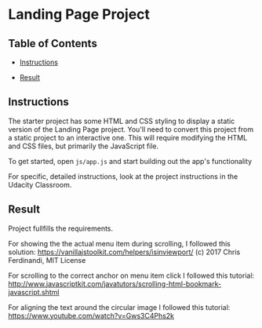 # Landing Page Project

## Table of Contents

* [Instructions](#instructions)

* [Result](#result)

## Instructions

The starter project has some HTML and CSS styling to display a static version of the Landing Page project. You'll need to convert this project from a static project to an interactive one. This will require modifying the HTML and CSS files, but primarily the JavaScript file.

To get started, open `js/app.js` and start building out the app's functionality

For specific, detailed instructions, look at the project instructions in the Udacity Classroom.


## Result

Project fullfills the requirements.

For showing the the actual menu item during scrolling, I followed this solution: https://vanillajstoolkit.com/helpers/isinviewport/
(c) 2017 Chris Ferdinandi, MIT License

For scrolling to the correct anchor on menu item click I followed this tutorial: http://www.javascriptkit.com/javatutors/scrolling-html-bookmark-javascript.shtml

For aligning the text around the circular image I followed this tutorial: https://www.youtube.com/watch?v=Gws3C4Phs2k
